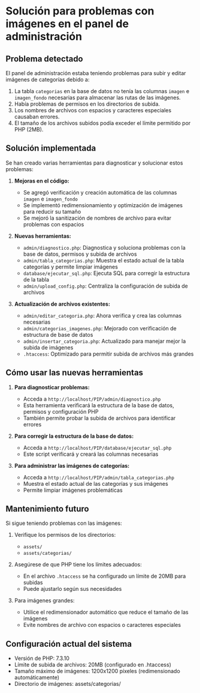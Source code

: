 # Solución para problemas con imágenes en el panel de administración

## Problema detectado

El panel de administración estaba teniendo problemas para subir y editar imágenes de categorías debido a:

1. La tabla `categorias` en la base de datos no tenía las columnas `imagen` e `imagen_fondo` necesarias para almacenar las rutas de las imágenes.
2. Había problemas de permisos en los directorios de subida.
3. Los nombres de archivos con espacios y caracteres especiales causaban errores.
4. El tamaño de los archivos subidos podía exceder el límite permitido por PHP (2MB).

## Solución implementada

Se han creado varias herramientas para diagnosticar y solucionar estos problemas:

1. **Mejoras en el código:**
   - Se agregó verificación y creación automática de las columnas `imagen` e `imagen_fondo`
   - Se implementó redimensionamiento y optimización de imágenes para reducir su tamaño
   - Se mejoró la sanitización de nombres de archivo para evitar problemas con espacios

2. **Nuevas herramientas:**
   - `admin/diagnostico.php`: Diagnostica y soluciona problemas con la base de datos, permisos y subida de archivos
   - `admin/tabla_categorias.php`: Muestra el estado actual de la tabla categorías y permite limpiar imágenes
   - `database/ejecutar_sql.php`: Ejecuta SQL para corregir la estructura de la tabla
   - `admin/upload_config.php`: Centraliza la configuración de subida de archivos

3. **Actualización de archivos existentes:**
   - `admin/editar_categoria.php`: Ahora verifica y crea las columnas necesarias
   - `admin/categorias_imagenes.php`: Mejorado con verificación de estructura de base de datos
   - `admin/insertar_categoria.php`: Actualizado para manejar mejor la subida de imágenes
   - `.htaccess`: Optimizado para permitir subida de archivos más grandes

## Cómo usar las nuevas herramientas

1. **Para diagnosticar problemas:**
   - Acceda a `http://localhost/PIP/admin/diagnostico.php`
   - Esta herramienta verificará la estructura de la base de datos, permisos y configuración PHP
   - También permite probar la subida de archivos para identificar errores

2. **Para corregir la estructura de la base de datos:**
   - Acceda a `http://localhost/PIP/database/ejecutar_sql.php`
   - Este script verificará y creará las columnas necesarias

3. **Para administrar las imágenes de categorías:**
   - Acceda a `http://localhost/PIP/admin/tabla_categorias.php`
   - Muestra el estado actual de las categorías y sus imágenes
   - Permite limpiar imágenes problemáticas

## Mantenimiento futuro

Si sigue teniendo problemas con las imágenes:

1. Verifique los permisos de los directorios:
   - `assets/`
   - `assets/categorias/`

2. Asegúrese de que PHP tiene los límites adecuados:
   - En el archivo `.htaccess` se ha configurado un límite de 20MB para subidas
   - Puede ajustarlo según sus necesidades

3. Para imágenes grandes:
   - Utilice el redimensionador automático que reduce el tamaño de las imágenes
   - Evite nombres de archivo con espacios o caracteres especiales

## Configuración actual del sistema

- Versión de PHP: 7.3.10
- Límite de subida de archivos: 20MB (configurado en .htaccess)
- Tamaño máximo de imágenes: 1200x1200 píxeles (redimensionado automáticamente)
- Directorio de imágenes: assets/categorias/ 